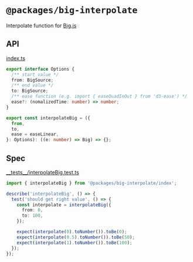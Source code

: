 # `@packages/big-interpolate`

Interpolate function for [Big.js](https://www.npmjs.com/package/big.js)

## API

<!-- source index.ts --pick "Options interpolateBig" -->

[index.ts](index.ts)

```ts
export interface Options {
  /** start value */
  from: BigSource;
  /** end value */
  to: BigSource;
  /** ease function (e.g. import { easeQuadInOut } from 'd3-ease') */
  ease?: (nomalizedTime: number) => number;
}

export const interpolateBig = ({
  from,
  to,
  ease = easeLinear,
}: Options): ((e: number) => Big) => {};
```

<!-- /source -->

## Spec

<!-- source __tests__/*.test.ts -->

[\_\_tests\_\_/interpolateBig.test.ts](__tests__/interpolateBig.test.ts)

```ts
import { interpolateBig } from '@packages/big-interpolate/index';

describe('interpolateBig', () => {
  test('should get right value', () => {
    const interpolate = interpolateBig({
      from: 0,
      to: 100,
    });

    expect(interpolate(0).toNumber()).toBe(0);
    expect(interpolate(0.5).toNumber()).toBe(50);
    expect(interpolate(1).toNumber()).toBe(100);
  });
});
```

<!-- /source -->
